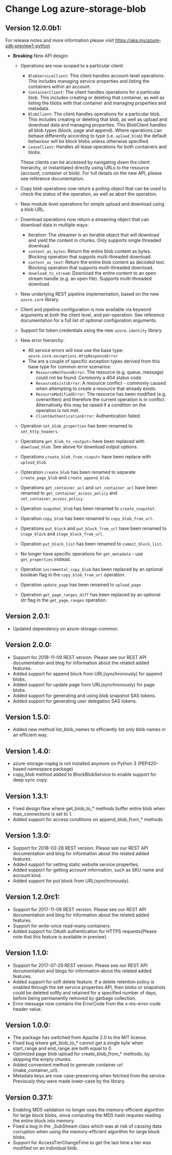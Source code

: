 # Change Log azure-storage-blob

## Version 12.0.0b1:

For release notes and more information please visit
https://aka.ms/azure-sdk-preview1-python

- **Breaking** New API desgin:
    - Operations are now scoped to a particular client:
        - `BlobServiceClient`: This client handles account-level operations. This includes managing service properties and listing the containers within an account.
        - `ContainerClient`: The client handles operations for a particular blob. This includes creating or deleting that container, as well as listing the blobs with that container and managing properties and metadata.
        - `BlobClient`: The client handles operations for a particular blob. This includes creating or deleting that blob, as well as upload and download data and managing properties.
        This BlobClient handles all blob types (block, page and append). Where operations can behave differently according to type (i.e. `upload_blob`) the default behaviour will be block blobs unless otherwise specified.
        - `LeaseClient`: Handles all lease operations for both containers and blobs.

        These clients can be accessed by navigating down the client hierarchy, or instantiated directly using URLs to the resource (account, container or blob).
      For full details on the new API, please see reference documentation.
    - Copy blob operations now return a polling object that can be used to check the status of the operation, as well as abort the operation.
    - New module level operations for simple upload and download using a blob URL.
    - Download operations now return a streaming object that can download data in multiple ways:
        - Iteration: The streamer is an iterable object that will download and yield the content in chunks. Only supports single threaded download.
        - `content_as_bytes`: Return the entire blob content as bytes. Blocking operation that suppots multi-threaded download.
        - `content_as_text`: Return the entire blob content as decoded text. Blocking operation that supports multi-threaded download.
        - `download_to_stream`: Download the entire content to an open stream handle (e.g. an open file). Supports multi-threaded download.
    - New underlying REST pipeline implementation, based on the new `azure.core` library.
    - Client and pipeline configuration is now available via keyword arguments at both the client level, and per-operation. See reference documentation for a full list of optional configuration arguments.
    - Support for token credentials using the new `azure.identity` library.
    - New error hierarchy:
        - All service errors will now use the base type: `azure.core.exceptions.HttpResponseError`
        - The are a couple of specific exception types derived from this base type for common error scenarios:
            - `ResourceNotFoundError`: The resource (e.g. queue, message) could not be found. Commonly a 404 status code.
            - `ResourceExistsError`: A resource conflict - commonly caused when attempting to create a resource that already exists.
            - `ResourceModifiedError`: The resource has been modified (e.g. overwritten) and therefore the current operation is in conflict. Alternatively this may be raised if a condition on the operation is not met.
            - `ClientAuthenticationError`: Authentication failed.
    - Operation `set_blob_properties` has been renamed to `set_http_headers`.
    - Operations `get_blob_to_<output>` have been replaced with `download_blob`. See above for download output options.
    - Operations `create_blob_from_<input>` have been replace with `upload_blob`.
    - Opteration `create_blob` has been renamed to separate `create_page_blob` and `create_append_blob`.
    - Operations `get_container_acl` and `set_container_acl` have been renamed to `get_container_access_policy` and `set_container_access_policy`.
    - Operation `snapshot_blob` has been renamed to `create_snapshot`.
    - Operation `copy_blob` has been renamed to `copy_blob_from_url`.
    - Operations `put_block` and `put_block_from_url` have been renamed to `stage_block` and `stage_block_from_url`.
    - Operation `put_block_list` has been renamed to `commit_block_list`.
    - No longer have specific operations for `get_metadata` - use `get_properties` instead.
    - Operation `incremental_copy_blob` has been replaced by an optional boolean flag in the `copy_blob_from_url` operation.
    - Operation `update_page` has been renamed to `upload_page`.
    - Operation `get_page_ranges_diff` has been replaced by an optional str flag in the `get_page_ranges` operation.

## Version 2.0.1:

- Updated dependency on azure-storage-common.

## Version 2.0.0:

- Support for 2018-11-09 REST version. Please see our REST API documentation and blog for information about the related added features.
- Added support for append block from URL(synchronously) for append blobs.
- Added support for update page from URL(synchronously) for page blobs.
- Added support for generating and using blob snapshot SAS tokens.
- Added support for generating user delegation SAS tokens.

## Version 1.5.0:

- Added new method list_blob_names to efficiently list only blob names in an efficient way.

## Version 1.4.0:

- azure-storage-nspkg is not installed anymore on Python 3 (PEP420-based namespace package)
- copy_blob method added to BlockBlobService to enable support for deep sync copy.

## Version 1.3.1:

- Fixed design flaw where get_blob_to_* methods buffer entire blob when max_connections is set to 1.
- Added support for access conditions on append_blob_from_* methods.

## Version 1.3.0:

- Support for 2018-03-28 REST version. Please see our REST API documentation and blog for information about the related added features.
- Added support for setting static website service properties.
- Added support for getting account information, such as SKU name and account kind.
- Added support for put block from URL(synchronously).

## Version 1.2.0rc1:

- Support for 2017-11-09 REST version. Please see our REST API documentation and blog for information about the related added features.
- Support for write-once read-many containers.
- Added support for OAuth authentication for HTTPS requests(Please note that this feature is available in preview).

## Version 1.1.0:

- Support for 2017-07-29 REST version. Please see our REST API documentation and blogs for information about the related added features.
- Added support for soft delete feature. If a delete retention policy is enabled through the set service properties API, then blobs or snapshots could be deleted softly and retained for a specified number of days, before being permanently removed by garbage collection.
- Error message now contains the ErrorCode from the x-ms-error-code header value.

## Version 1.0.0:

- The package has switched from Apache 2.0 to the MIT license.
- Fixed bug where get_blob_to_* cannot get a single byte when start_range and end_range are both equal to 0.
- Optimized page blob upload for create_blob_from_* methods, by skipping the empty chunks.
- Added convenient method to generate container url (make_container_url).
- Metadata keys are now case-preserving when fetched from the service. Previously they were made lower-case by the library.

## Version 0.37.1:

- Enabling MD5 validation no longer uses the memory-efficient algorithm for large block blobs, since computing the MD5 hash requires reading the entire block into memory.
- Fixed a bug in the _SubStream class which was at risk of causing data corruption when using the memory-efficient algorithm for large block blobs.
- Support for AccessTierChangeTime to get the last time a tier was modified on an individual blob.
